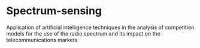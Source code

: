 # Spectrum-sensing
Application of artificial intelligence techniques in the analysis of competition models for the use of the radio spectrum and its impact on the telecommunications markets
